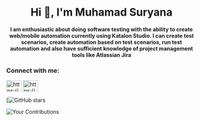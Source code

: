 <h1 align="center">Hi 👋, I'm Muhamad Suryana</h1>
<h4 align="center">I am enthusiastic about doing software testing with the ability to create web/mobile automation currently using Katalon Studio. I can create test scenarios, create automation based on test scenarios, run test automation and also have sufficient knowledge of project management tools like Atlassian Jira</h4>

<h3 align="left">Connect with me:</h3>
<p align="left">
<a href="https://linkedin.com/in/https://www.linkedin.com/in/muhamad-suryana/" target="blank"><img align="center" src="https://raw.githubusercontent.com/rahuldkjain/github-profile-readme-generator/master/src/images/icons/Social/linked-in-alt.svg" alt="https://www.linkedin.com/in/muhamad-suryana/" height="30" width="40" /></a>
<a href="https://medium.com/https://msuryana.medium.com/" target="blank"><img align="center" src="https://raw.githubusercontent.com/rahuldkjain/github-profile-readme-generator/master/src/images/icons/Social/medium.svg" alt="https://msuryana.medium.com/" height="30" width="40" /></a>
</p>



[![GitHub stars](https://github-readme-stats.vercel.app/api?username=suryana-code&theme=tokyonight)



![Your Contributions](https://img.shields.io/github/commit-activity/y/suryana-code/Mobile-Test-with-Katalon-Studio)
